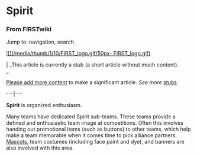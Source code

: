 

# Spirit

### From FIRSTwiki

Jump to: navigation, search

[![](/media/thumb/1/10/FIRST_logo.gif/50px-
FIRST_logo.gif)](Image:FIRST_logo.gif "" )

|  _This article is currently a stub (a short article without much content).  
_

[Please add more
content](http://www.firstwiki.net/index.php?title=Spirit&action=edit
"http://www.firstwiki.net/index.php?title=Spirit&action=edit" ) to make a
significant article. _See more [stubs](Special:Shortpages
"Special:Shortpages" )._  
  
---|---  
  
  
**Spirit** is organized enthusiasm. 

Many teams have dedicated Spirit sub-teams. These teams provide a defined and
enthusiastic team image at competitions. Often this involves handing out
promotional items (such as buttons) to other teams, which help make a team
memorable when it comes time to pick alliance partners.
[Mascots](Mascot "Mascot" ), team costumes (including face paint
and dye), and banners are also involved with this area.


